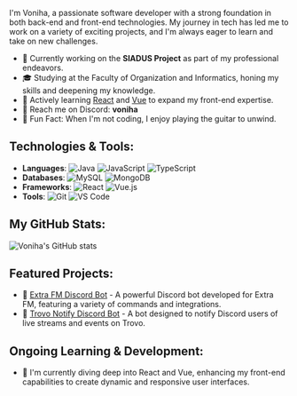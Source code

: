 I'm Voniha, a passionate software developer with a strong foundation in both back-end and front-end technologies. My journey in tech has led me to work on a variety of exciting projects, and I'm always eager to learn and take on new challenges.

- 🚀 Currently working on the **SIADUS Project** as part of my professional endeavors.
- 🎓 Studying at the Faculty of Organization and Informatics, honing my skills and deepening my knowledge.
- 🌱 Actively learning [React](https://reactjs.org/) and [Vue](https://vuejs.org/) to expand my front-end expertise.
- 📧 Reach me on Discord: **voniha**
- 🎸 Fun Fact: When I'm not coding, I enjoy playing the guitar to unwind.

## Technologies & Tools:
- **Languages**: 
  ![Java](https://img.shields.io/badge/-Java-007396?style=flat&logo=java&logoColor=white)
  ![JavaScript](https://img.shields.io/badge/-JavaScript-F7DF1E?style=flat&logo=javascript&logoColor=black)
  ![TypeScript](https://img.shields.io/badge/-TypeScript-007ACC?style=flat&logo=typescript&logoColor=white)
- **Databases**: 
  ![MySQL](https://img.shields.io/badge/-MySQL-4479A1?style=flat&logo=mysql&logoColor=white)
  ![MongoDB](https://img.shields.io/badge/-MongoDB-47A248?style=flat&logo=mongodb&logoColor=white)
- **Frameworks**: 
  ![React](https://img.shields.io/badge/-React-61DAFB?style=flat&logo=react&logoColor=black)
  ![Vue.js](https://img.shields.io/badge/-Vue.js-4FC08D?style=flat&logo=vue.js&logoColor=white)
- **Tools**: 
  ![Git](https://img.shields.io/badge/-Git-F05032?style=flat&logo=git&logoColor=white)
  ![VS Code](https://img.shields.io/badge/-VS%20Code-007ACC?style=flat&logo=visual-studio-code&logoColor=white)

## My GitHub Stats:
![Voniha's GitHub stats](https://github-readme-stats.vercel.app/api?username=Voniha&show_icons=true&theme=radical)

## Featured Projects:
- 🎨 [Extra FM Discord Bot](https://top.gg/bot/583392122267500595) - A powerful Discord bot developed for Extra FM, featuring a variety of commands and integrations.
- 🚀 [Trovo Notify Discord Bot](https://top.gg/bot/918878224405131314) - A bot designed to notify Discord users of live streams and events on Trovo.

## Ongoing Learning & Development:
- 🌟 I'm currently diving deep into React and Vue, enhancing my front-end capabilities to create dynamic and responsive user interfaces.
